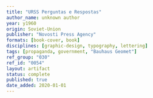 ```yaml
---
title: "URSS Perguntas e Respostas"
author_name: unknown author
year: y1960
origin: Soviet-Union
publisher: "Novosti Press Agency"
formats: [book-cover, book]
disciplines: [graphic-design, typography, lettering]
tags: [propaganda, government, "Bauhaus Geomet"]
ref_group: "030"
ref_id: "0054"
layout: artifact
status: complete
published: true
date_added: 2020-01-01
---
```

